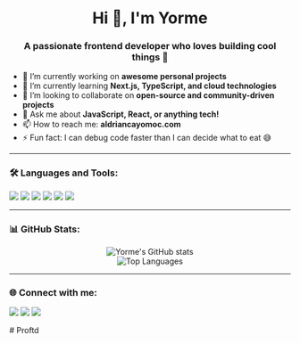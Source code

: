 <h1 align="center">Hi 👋, I'm Yorme</h1>
<h3 align="center">A passionate frontend developer who loves building cool things 🚀</h3>

- 🔭 I’m currently working on **awesome personal projects**
- 🌱 I’m currently learning **Next.js, TypeScript, and cloud technologies**
- 👯 I’m looking to collaborate on **open-source and community-driven projects**
- 💬 Ask me about **JavaScript, React, or anything tech!**
- 📫 How to reach me: **aldriancayomoc.com**
- ⚡ Fun fact: I can debug code faster than I can decide what to eat 😅

---

### 🛠️ Languages and Tools:
<p>
  <img src="https://img.shields.io/badge/HTML5-E34F26?style=flat&logo=html5&logoColor=white"/>
  <img src="https://img.shields.io/badge/CSS3-1572B6?style=flat&logo=css3&logoColor=white"/>
  <img src="https://img.shields.io/badge/JavaScript-F7DF1E?style=flat&logo=javascript&logoColor=black"/>
  <img src="https://img.shields.io/badge/React-61DAFB?style=flat&logo=react&logoColor=black"/>
  <img src="https://img.shields.io/badge/Node.js-339933?style=flat&logo=node.js&logoColor=white"/>
  <img src="https://img.shields.io/badge/Git-F05032?style=flat&logo=git&logoColor=white"/>
</p>

---

### 📊 GitHub Stats:
<p align="center">
  <img src="https://github-readme-stats.vercel.app/api?username=Yorme&show_icons=true&theme=default" alt="Yorme's GitHub stats" />
  <br />
  <img src="https://github-readme-stats.vercel.app/api/top-langs/?username=Yorme&layout=compact" alt="Top Languages" />
</p>

---

### 🌐 Connect with me:
<p>
  <a href="https://linkedin.com/in/yorme" target="blank"><img src="https://img.shields.io/badge/LinkedIn-0077B5?style=flat&logo=linkedin&logoColor=white"/></a>
  <a href="mailto:yorme@example.com"><img src="https://img.shields.io/badge/Gmail-D14836?style=flat&logo=gmail&logoColor=white"/></a>
  <a href="https://twitter.com/yorme" target="blank"><img src="https://img.shields.io/badge/Twitter-1DA1F2?style=flat&logo=twitter&logoColor=white"/></a>
</p>
# Proftd
